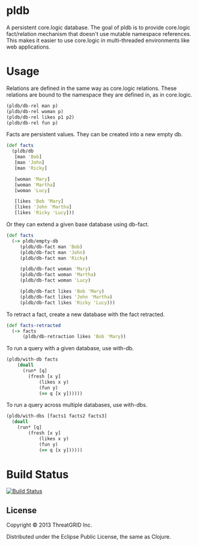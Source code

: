 # pldb

A persistent core.logic database. The goal of pldb is to provide
core.logic fact/relation mechanism that doesn't use mutable namespace
references.  This makes it easier to use core.logic in multi-threaded
environments like web applications.


# Usage

Relations are defined in the same way as core.logic relations.  These relations
are bound to the namespace they are defined in, as in core.logic.

```clojure
(pldb/db-rel man p)
(pldb/db-rel woman p)
(pldb/db-rel likes p1 p2)
(pldb/db-rel fun p)
```

Facts are persistent values. They can be created into a new empty db.

```clojure
(def facts
  (pldb/db
   [man 'Bob]
   [man 'John]
   [man 'Ricky]

   [woman 'Mary]
   [woman 'Martha]
   [woman 'Lucy]

   [likes 'Bob 'Mary]
   [likes 'John 'Martha]
   [likes 'Ricky 'Lucy]))
```

Or they can extend a given base database using db-fact.

```clojure
(def facts
  (-> pldb/empty-db
     (pldb/db-fact man 'Bob)
     (pldb/db-fact man 'John)
     (pldb/db-fact man 'Ricky)

     (pldb/db-fact woman 'Mary)
     (pldb/db-fact woman 'Martha)
     (pldb/db-fact woman 'Lucy)

     (pldb/db-fact likes 'Bob 'Mary)
     (pldb/db-fact likes 'John 'Martha)
     (pldb/db-fact likes 'Ricky 'Lucy)))
```

To retract a fact, create a new database with the fact retracted.

```clojure
(def facts-retracted
  (-> facts
      (pldb/db-retraction likes 'Bob 'Mary))
```

To run a query with a given database, use with-db.

```clojure
(pldb/with-db facts
    (doall 
      (run* [q]
        (fresh [x y]
            (likes x y)
            (fun y)
            (== q [x y])))))
```

To run a query across multiple databases, use with-dbs.

```clojure
(pldb/with-dbs [facts1 facts2 facts3]
  (doall
    (run* [q]
        (fresh [x y]
            (likes x y)
            (fun y)
            (== q [x y])))))
```

# Build Status

[![Build Status](https://buildhive.cloudbees.com/job/threatgrid/job/pldb/badge/icon)](https://buildhive.cloudbees.com/job/threatgrid/job/pldb/)

## License

Copyright © 2013 ThreatGRID Inc.

Distributed under the Eclipse Public License, the same as Clojure.
